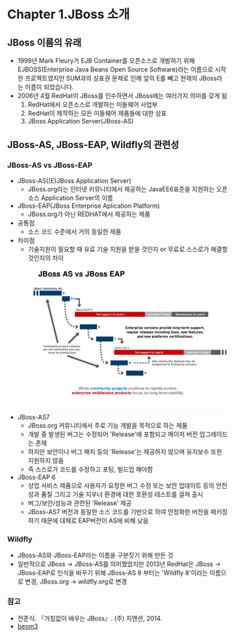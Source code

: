# Chapter 1.JBoss 소개
## JBoss 이름의 유래
 - 1999년 Mark Fleury가 EJB Container를 오픈소스로 개발하기 위해 EJBOSS(Enterprise Java Beans Open Source Software)라는 이름으로 시작한 프로젝트였지만 SUM과의 상표권 문제로 인해 앞의 E를 빼고 현재의 JBoss라는 이름이 되었습니다.
 - 2006년 4월 RedHat이 JBoss를 인수하면서 JBoss에는 여러가지 의미를 갖게 됨
 	 1. RedHat에서 오픈소스로 개발하는 미들웨어 사업부
 	 2. RedHat이 제작하는 모든 미들웨어 제품들에 대한 상표
 	 3. JBoss Application Server(JBoss-AS)

## JBoss-AS, JBoss-EAP, Wildfly의 관련성
### JBoss-AS vs JBoss-EAP
 - JBoss-AS((E)JBoss Application Server)
 	 - JBoss.org라는 인터넷 커뮤니티에서 제공하는 JavaEE6표준을 지원하는 오픈소스 Application Server의 이름
 - JBoss-EAP(JBoss Enterprise Aplication Platform)
 	 - JBoss.org가 아닌 REDHAT에서 제공하는 제품
 - 공통점
 	 - 소스 코드 수준에서 거의 동일한 제품
 - 차이점
 	 - 기술지원이 필요할 때 유료 기술 지원을 받을 것인지 or 무료로 스스로가 해결할 것인지의 차이
<img src="../image/server/JBoss-AS vs JBoss-EAP.png"></img>
 - JBoss-AS7
 	 - JBoss.org 커뮤니티에서 주로 기능 개발을 목적으로 하는 제품
	 - 개발 중 발생된 버그는 수정되어 'Release'에 포함되고 메이저 버전 업그레이드는 존재
	 - 하지만 보안이나 버그 패치 등의 'Release'는 제공하지 않으며 유지보수 또한 지원하지 않음
	 - 즉 스스로가 코드를 수정하고 포팅, 빌드업 해야함
 - JBoss-EAP 6
 	 - 상업 서비스 제품으로 사용자가 요청한 버그 수정 또는 보안 업데이트 등의 안전성과 품질 그리고 기술 지우너 환경에 대한 호환성 테스트를 걸쳐 출시
 	 - 버그/보안/성능과 관련된 'Release' 제공
 	 - JBoss-AS7 버전과 동일한 소스 코드를 기반으로 하여 안정화한 버전을 패키징하기 때문에 대체로 EAP버전이 AS에 비해 낮음

### Wildfly
 - JBoss-AS와 JBoss-EAP라는 이름을 구분짓기 위해 만든 것
 - 일반적으로 JBoss -> JBoss-AS를 의미했었지만 2013년 RedHat은 JBoss -> JBoss-EAP로 인식을 바꾸기 위해 JBoss-AS 8 부터는 'Wildfly 8'이라는 이름으로 변경, JBoss.org -> wildfly.org로 변경



### 참고
 - 전준식. 『거침없이 배우는 JBoss』. (주) 지앤션, 2014.
 - [beom3](http://beom3.tistory.com/30 "JBoss의 AS/EAP 그리고 Wildfly란 무엇일까?")